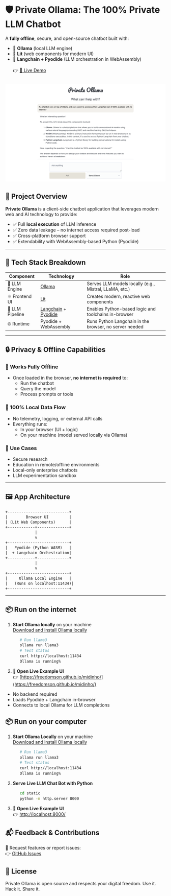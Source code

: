 



# 🛡️ Private Ollama: The 100% Private LLM Chatbot

A **fully offline**, secure, and open-source chatbot built with:

- 🔧 **Ollama** (local LLM engine)
- 🧱 **Lit** (web components for modern UI)
- 🧠 **Langchain + Pyodide** (LLM orchestration in WebAssembly)
\
\
👉 [🔗 Live Demo](https://freedomson.github.io/midinho/)

![My Ad](screenshot.png)
---
## 🚀 Project Overview

**Private Ollama** is a client-side chatbot application that leverages modern web and AI technology to provide:

- ✅ Full **local execution** of LLM inference  
- ✅ Zero data leakage – no internet access required post-load  
- ✅ Cross-platform browser support  
- ✅ Extendability with WebAssembly-based Python (Pyodide)

---
## 🧩 Tech Stack Breakdown

| Component      | Technology                                     | Role                                                   |
|----------------|------------------------------------------------|--------------------------------------------------------|
| 🧠 LLM Engine   | [Ollama](https://ollama.com)                  | Serves LLM models locally (e.g., Mistral, LLaMA, etc.) |
| ⚛️ Frontend UI  | [Lit](https://lit.dev)                        | Creates modern, reactive web components                |
| 🔗 LLM Pipeline | [Langchain](https://www.langchain.com) + [Pyodide](https://pyodide.org) | Enables Python-based logic and toolchains in-browser   |
| 🌐 Runtime      | Pyodide + WebAssembly                          | Runs Python Langchain in the browser, no server needed |

---

## 🔒 Privacy & Offline Capabilities

### 🔁 Works Fully Offline

- Once loaded in the browser, **no internet is required** to:
  - Run the chatbot  
  - Query the model  
  - Process prompts or tools  

### 🔐 100% Local Data Flow

- No telemetry, logging, or external API calls
- Everything runs:
  - In your browser (UI + logic)
  - On your machine (model served locally via Ollama)

### 🔋 Use Cases

- Secure research  
- Education in remote/offline environments  
- Local-only enterprise chatbots  
- LLM experimentation sandbox  

---

## 🖼️ App Architecture

```
+---------------------------+
|        Browser UI         |
| (Lit Web Components)      |
+------------+--------------+
             |
             v
+---------------------------+
|   Pyodide (Python WASM)   |
|  + Langchain Orchestration|
+------------+--------------+
             |
             v
+---------------------------+
|     Ollama Local Engine   |
|   (Runs on localhost:11434)|
+---------------------------+
```
---

## 📦 Run on the internet

1. **Start Ollama locally** on your machine \
    [Download and install Ollama locally](https://ollama.com/download)

   ```bash
      # Run llama3
      ollama run llama3
      # Test status
      curl http://localhost:11434
      Ollama is running%
2. **🧪 Open Live Example UI** \
👉 [https://freedomson.github.io/midinho/](https://freedomson.github.io/midinho/)

- No backend required
- Loads Pyodide + Langchain in-browser
- Connects to local Ollama for LLM completions


## 📦 Run on your computer

1. **Start Ollama Locally** on your machine \
    [Download and install Ollama locally](https://ollama.com/download)

   ```bash
      # Run llama3
      ollama run llama3
      # Test status
      curl http://localhost:11434
      Ollama is running%
2. **Serve Live LLM Chat Bot with Python**
   ```bash
      cd static
      python -m http.server 8000
2. **🧪 Open Live Example UI** \
👉 [http://localhost:8000/](http://localhost:8000/)

##  📬 Feedback & Contributions

💬 Request features or report issues:\
👉 [GitHub Issues](https://github.com/freedomson/midinho/issues)


## 📄 License

Private Ollama is open source and respects your digital freedom.
Use it. Hack it. Share it.
